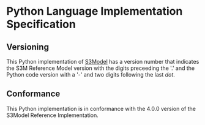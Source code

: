 # Python Language Implementation Specification

## Versioning

This Python implementation of [S3Model](https://s3model.com/index.html) has a version number that indicates the S3M Reference Model version with the digits preceeding the '.' and the Python code version with a '-' and two digits following the last *dot*.

## Conformance

This Python implementation is in conformance with the 4.0.0 version of the S3Model Reference Implementation.
